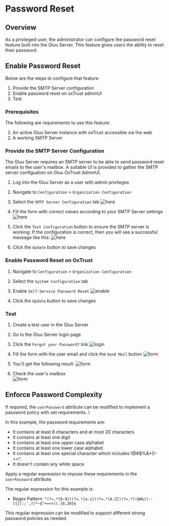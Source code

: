 # Password Reset

## Overview

As a privileged user, the administrator can configure the password reset feature built into the Gluu Server.
This feature gives users the ability to reset their password.

## Enable Password Reset

Below are the steps to configure that feature:

1. Provide the SMTP Server configuration
1. Enable password reset on oxTrust adminUI
1. Test

### Prerequisites

The following are requirements to use this feature:  

1. An active Gluu Server instance with oxTrust accessible via the web
1. A working SMTP Server  

### Provide the SMTP Server Configuration

The Gluu Server requires an SMTP server to be able to send password reset emails to the user's mailbox. 
A suitable UI is provided to gather the SMTP server configuation on Gluu OxTrust AdminUI.

1. Log into the Gluu Server as a user with admin privileges

1. Navigate to `Configuration` > `Organization Configuration`

1. Select the `SMTP Server Configuration` tab
  ![here](../img/user-authn/passwordRestFormEmpty.png)

1. Fill the form with correct values according to your SMTP Server settings
  ![here](../img/user-authn/PasswordResetFormFilled.png)

1. Click the `Test Configuration` button to ensure the SMTP server is working: 
If the configuration is correct, then you will see a successful message like this:
![here](../img/user-authn/SMTPServerTestSucceed.png)

1. Click the `Update` button to save changes
  
### Enable Password Reset on OxTrust 

1. Navigate to `Configuration` > `Organization Configuration`

1. Select the `System Configuration` tab

1. Enable `Self-Service Password Reset` 
  ![enable](../img/user-authn/PasswordResetEnable.png)

1. Click the `Update` button to save changes

### Test

1. Create a test user in the Gluu Server

1. Go to the Gluu Server login page

1. Click the `Forgot your Password?` link
  ![login](../img/user-authn/ForgetPasswordLink.png)
  
1. Fill the form with the user email and click the `Send Mail` button
  ![form](../img/user-authn/PasswordResetForm.png)
  
1. You'll get the following result:
  ![form](../img/user-authn/ResetPasswordSucceed.png)
  
1. Check the user's mailbox  
  ![form](../img/user-authn/SampleMailReceived.png)

## Enforce Password Complexity

If required, the `userPassword` attribute can be modified to implement a password policy with set requirements. \

In this example, the password requirements are: 

 - It contains at least 8 characters and at most 20 characters
 - It contains at least one digit
 - It contains at least one upper case alphabet
 - It contains at least one lower case alphabet
 - It contains at least one special character which includes !@#$%&*()-+=^.
 - It doesn't contain any white space

Apply a regular expression to impose these requirements in the `userPassword` attribute. 

The regular expression for this example is: 

 - Regex Pattern: `^(?=.*[0-9])(?=.*[a-z])(?=.*[A-Z])(?=.*[!@#&()--[{}]:;',?/*~$^+=<>]).{8,20}$`

This regular expression can be modified to support different strong password policies as needed. 
